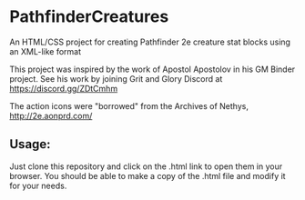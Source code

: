 # PathfinderCreatures

An HTML/CSS project for creating Pathfinder 2e creature stat blocks using an XML-like format

This project was inspired by the work of Apostol Apostolov in his GM Binder project.
See his work by joining Grit and Glory Discord at https://discord.gg/ZDtCmhm

The action icons were "borrowed" from the Archives of Nethys, http://2e.aonprd.com/

## Usage: 

Just clone this repository and click on the .html link to open them in your browser.
You should be able to make a copy of the .html file and modify it for your needs.
